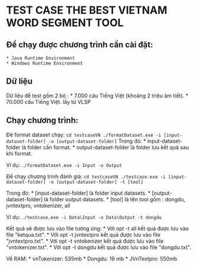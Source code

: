 # TEST CASE THE BEST VIETNAM WORD SEGMENT TOOL

## Để chạy được chương trình cần cài đặt:
	* Java Runtime Environment
	* Windows Runtime Environment
## Dữ liệu
Dữ liệu để test gồm 2 bộ :
	* 7.000 câu Tiếng Việt (khoảng 2 triệu âm tiết).
	* 70.000 câu Tiếng Việt.
lấy từ VLSP

## Chạy chương trình:

Đê format dataset chạy:
    ```
    cd testcaseVN
    ./formatDataset.exe -i [input-dataset-folder] -o [output-dataset-folder]
    ```
Trong đó:
    * input-dataset-folder là folder cần format.
    * output-dataset-folder là folder lưu kết quả sau khi format.

Ví dụ:
    ```
    ./formatDataset.exe -i Input -o Output
    ```

Để chạy chương trình đánh giá:
    ```
    cd testcaseVN
    ./testcase.exe -i [input-dataset-folder] -o [output-dataset-folder] -t [tool]
    ```

Trong đó:
    * [input-dataset-folder] là folder input datasets.
    * [output-dataset-folder] là folder output datasets.
    * [tool] là tên tool gồm : dongdu, jvntextpro, vntokenizer, all

Ví dụ:
    ```
    ./testcase.exe -i Data\Input -o Data\Output -t dongdu
    ```

Kết quả sẽ được lưu vào file tương ứng:
    * Với opt -t all kết quả được lưu vào file "ketqua.txt".
    * Với opt -t jvntextpro kết quả được lưu vào file "jvntextpro.txt".
    * Với opt -t vntokenizer kết quả được lưu vào file "vntokenizer.txt".
    * Với opt -t dongdu kết quả được lưu vào file "dongdu.txt".

Về RAM:
    * vnTokenizer: 535mb
    * Dongdu: 19 mb
    * JVnTextpro: 550mb